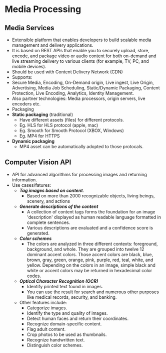 
# Media Processing

## Media Services

- Extensible platform that enables developers to build scalable media management and delivery applications.
- It is based on REST APIs that enable you to securely upload, store, encode, and package video or audio content for both on-demand and live streaming delivery to various clients (for example, TV, PC, and mobile devices).
- Should be used with Content Delivery Network (CDN)
- Supports:
- Secure Media, Encoding, On-Demand origin, Live ingest, Live Origin, Advertising, Media Job Scheduling, Static/Dynamic Packaging, Content Protection, Live Encoding, Analytics, Identity Management.
- Also partner technologies: Media processors, origin servers, live encoders etc.
- Packaging
- **Static packaging** (traditional)
  - Have different assets (files) for different protocols.
  - Eg. HLS for HLS protocol (apple, mac)
  - Eg. Smooth for Smooth Protocol (XBOX, Windows)
  - Eg. MP4 for HTTPS
- **Dynamic packaging**
  - MP4 asset can be automatically adopted to those protocals.

## Computer Vision API

- API for advanced algorithms for processing images and returning information.
- Use cases/fatures:
  - ***Tag images based on content***.
    - Based on more than 2000 recognizable objects, living beings, scenery, and actions
  - ***Generate descriptions of the content***
    - A collection of content tags forms the foundation for an image 'description' displayed as human readable language formatted in complete sentences.
    - Various descriptions are evaluated and a confidence score is generated.
  - ***Color schemes***
    - The colors are analyzed in three different contexts: foreground, background, and whole. They are grouped into twelve 12 dominant accent colors. Those accent colors are black, blue, brown, gray, green, orange, pink, purple, red, teal, white, and yellow. Depending on the colors in an image, simple black and white or accent colors may be returned in hexadecimal color codes.
  - ***Optical Character Recognition (OCR)***
    - Identify printed text found in images.
    - You can use the result for search and numerous other purposes like medical records, security, and banking.
  - Other features include:
    - Categorize images.
    - Identify the type and quality of images.
    - Detect human faces and return their coordinates.
    - Recognize domain-specific content.
    - Flag adult content.
    - Crop photos to be used as thumbnails.
    - Recognize handwritten text.
    - Distinguish color schemes.
